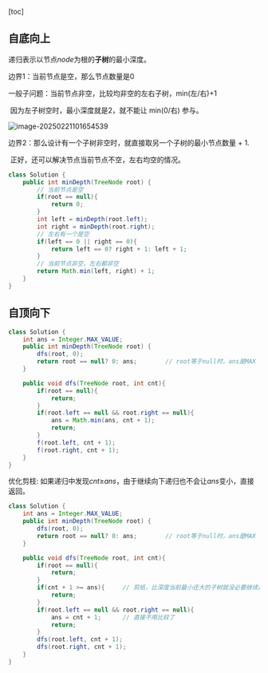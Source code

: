 [toc]

## 自底向上

递归表示以节点*node*为根的**子树**的最小深度。

边界1：当前节点是空，那么节点数量是0

一般子问题：当前节点非空，比较均非空的左右子树，min(左/右)+1

​	因为左子树空时，最小深度就是2，就不能让 min(0/右) 参与。

![image-20250221101654539](https://cdn.jsdelivr.net/gh/sword4869/pic1@main/images/202502211016585.png)

边界2：那么设计有一个子树非空时，就直接取另一个子树的最小节点数量 + 1.

​	正好，还可以解决节点当前节点不空，左右均空的情况。

```java
class Solution {
    public int minDepth(TreeNode root) {
        // 当前节点是空
        if(root == null){
            return 0;
        }
        int left = minDepth(root.left);
        int right = minDepth(root.right);
        // 左右有一个是空
        if(left == 0 || right == 0){
            return left == 0? right + 1: left + 1;
        }
        // 当前节点非空，左右都非空
        return Math.min(left, right) + 1;
    }
}
```



## 自顶向下

```java
class Solution {
    int ans = Integer.MAX_VALUE;
    public int minDepth(TreeNode root) {
        dfs(root, 0);
        return root == null? 0: ans;        // root等于null时，ans是MAX
    }

    public void dfs(TreeNode root, int cnt){
        if(root == null){
            return;
        }
        if(root.left == null && root.right == null){
            ans = Math.min(ans, cnt + 1);
            return;
        }
        f(root.left, cnt + 1);
        f(root.right, cnt + 1);
    }
}
```

优化剪枝: 如果递归中发现*cnt*≥*ans*，由于继续向下递归也不会让*ans*变小，直接返回。

```java
class Solution {
    int ans = Integer.MAX_VALUE;
    public int minDepth(TreeNode root) {
        dfs(root, 0);
        return root == null? 0: ans;        // root等于null时，ans是MAX
    }

    public void dfs(TreeNode root, int cnt){
        if(root == null){
            return;
        }
        if(cnt + 1 >= ans){     // 剪纸，比深度当前最小还大的子树就没必要继续遍历了。
            return;
        }
        if(root.left == null && root.right == null){
            ans = cnt + 1;      // 直接不用比较了
            return;
        }
        dfs(root.left, cnt + 1);
        dfs(root.right, cnt + 1);
    }
}
```

